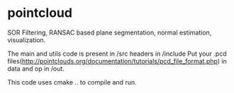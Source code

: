 # pointcloud
SOR Filtering, RANSAC based plane segmentation, normal estimation, visualization.

The main and utils code is present in /src headers in /include
Put your .pcd files(http://pointclouds.org/documentation/tutorials/pcd_file_format.php)
in data and op in /out.

This code uses cmake .. to compile and run.
